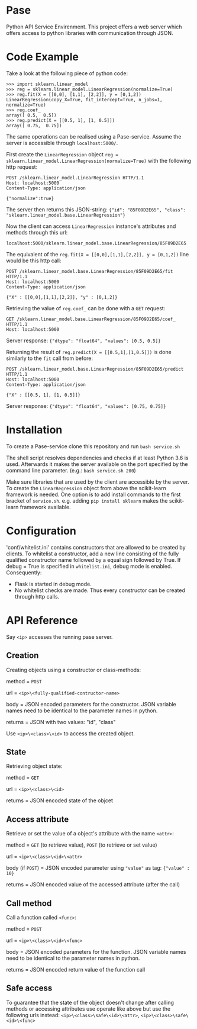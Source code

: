 # Pase
Python API Service Envirenment. 
This project offers a web server which offers access to python libraries with communication through JSON. 

# Code Example
Take a look at the following piece of python code:
```
>>> import sklearn.linear_model
>>> reg = sklearn.linear_model.LinearRegression(normalize=True)
>>> reg.fit(X = [[0,0], [1,1], [2,2]], y = [0,1,2])
LinearRegression(copy_X=True, fit_intercept=True, n_jobs=1, normalize=True)
>>> reg.coef_
array([ 0.5,  0.5])
>>> reg.predict(X = [[0.5, 1], [1, 0.5]])
array([ 0.75,  0.75])
```

The same operations can be realised using a Pase-service.
Assume the server is accessible through `localhost:5000/`.

First create the `LinearRegression` object `reg = sklearn.linear_model.LinearRegression(normalize=True)` with the following http request:

```
POST /sklearn.linear_model.LinearRegression HTTP/1.1
Host: localhost:5000
Content-Type: application/json

{"normalize":true}
```

The server then returns this JSON-string: `{"id": "85F09D2E65", "class": "sklearn.linear_model.base.LinearRegression"}`

Now the client can access `LinearRegression` instance's attributes and methods through this url:

`localhost:5000/sklearn.linear_model.base.LinearRegression/85F09D2E65`

The equivalent of the `reg.fit(X = [[0,0],[1,1],[2,2]], y = [0,1,2])` line would be this http call:

```
POST /sklearn.linear_model.base.LinearRegression/85F09D2E65/fit HTTP/1.1
Host: localhost:5000
Content-Type: application/json

{"X" : [[0,0],[1,1],[2,2]], "y" : [0,1,2]}
```

Retrieving the value of `reg.coef_` can be done with a `GET` request:
```
GET /sklearn.linear_model.base.LinearRegression/85F09D2E65/coef_ HTTP/1.1
Host: localhost:5000
```
Server response: `{"dtype": "float64", "values": [0.5, 0.5]}`

Returning the result of `reg.predict(X = [[0.5,1],[1,0.5]])` is done similarly to the `fit` call from before:
```
POST /sklearn.linear_model.base.LinearRegression/85F09D2E65/predict HTTP/1.1
Host: localhost:5000
Content-Type: application/json

{"X" : [[0.5, 1], [1, 0.5]]}
```
Server response: `{"dtype": "float64", "values": [0.75, 0.75]}`

# Installation
To create a Pase-service clone this repository and run `bash service.sh`

The shell script resolves dependencies and checks if at least Python 3.6 is used. Afterwards it makes the server available on the port specified by the command line parameter. (e.g.: `bash service.sh 200`)

Make sure libraries that are used by the client are accessible by the server. To create the `LinearRegression` object from above the scikit-learn framework is needed. One option is to add install commands to the first bracket of `service.sh`. e.g. adding `pip install sklearn` makes the scikit-learn framework available.

# Configuration
'conf/whitelist.ini' contains constructors that are allowed to be created by clients.
To whitelist a constructor, add a new line consisting of the fully qualified constructor name followed by a equal sign followed by True.
If debug = True is specified in `whitelist.ini`, debug mode is enabled. Consequently:
* Flask is started in debug mode.
* No whitelist checks are made. Thus every constructor can be created through http calls.

# API Reference
Say `<ip>` accesses the running pase server.

## Creation
Creating objects using a constructor or class-methods:

method = `POST`

url = `<ip>\<fully-qualified-contructor-name>`

body = JSON encoded parameters for the constructor. JSON variable names need to be identical to the parameter names in python.

returns = JSON with two values: "id", "class"

Use `<ip>\<class>\<id>` to access the created object.

## State
Retrieving object state:

method = `GET`

url = `<ip>\<class>\<id>`

returns = JSON encoded state of the objcet

## Access attribute
Retrieve or set the value of a object's attribute with the name `<attr>`:

method = `GET` (to retrieve value), `POST` (to retrieve or set value)

url = `<ip>\<class>\<id>\<attr>`

body (if `POST`) = JSON encoded parameter using `"value"` as tag: `{"value" : 10}`

returns = JSON encoded value of the accessed attribute (after the call)

## Call method
Call a function called `<func>`:

method = `POST`

url = `<ip>\<class>\<id>\<func>`

body = JSON encoded parameters for the function. JSON variable names need to be identical to the parameter names in python.

returns = JSON encoded return value of the function call

## Safe access
To guarantee that the state of the object doesn't change after calling methods or accessing attributes use operate like above but use the following urls instead: `<ip>\<class>\safe\<id>\<attr>`, `<ip>\<class>\safe\<id>\<func>` 